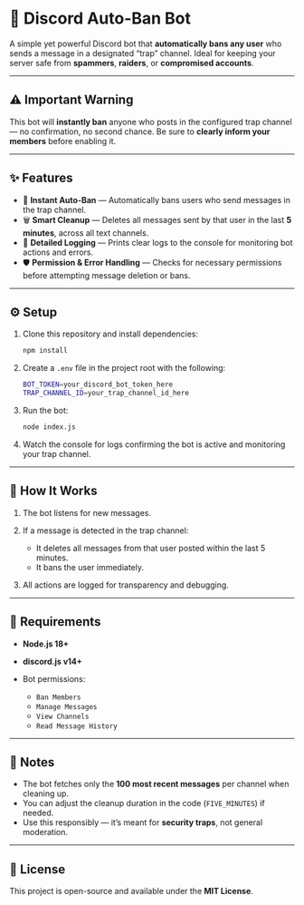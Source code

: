 # 🤖 Discord Auto-Ban Bot

A simple yet powerful Discord bot that **automatically bans any user** who sends a message in a designated “trap” channel.
Ideal for keeping your server safe from **spammers**, **raiders**, or **compromised accounts**.

---

## ⚠️ Important Warning

This bot will **instantly ban** anyone who posts in the configured trap channel — no confirmation, no second chance.
Be sure to **clearly inform your members** before enabling it.

---

## ✨ Features

* 🔨 **Instant Auto-Ban** — Automatically bans users who send messages in the trap channel.
* 🗑️ **Smart Cleanup** — Deletes all messages sent by that user in the last **5 minutes**, across all text channels.
* 📝 **Detailed Logging** — Prints clear logs to the console for monitoring bot actions and errors.
* 🛡️ **Permission & Error Handling** — Checks for necessary permissions before attempting message deletion or bans.

---

## ⚙️ Setup

1. Clone this repository and install dependencies:

   ```bash
   npm install
   ```

2. Create a `.env` file in the project root with the following:

   ```bash
   BOT_TOKEN=your_discord_bot_token_here
   TRAP_CHANNEL_ID=your_trap_channel_id_here
   ```

3. Run the bot:

   ```bash
   node index.js
   ```

4. Watch the console for logs confirming the bot is active and monitoring your trap channel.

---

## 🧠 How It Works

1. The bot listens for new messages.
2. If a message is detected in the trap channel:

   * It deletes all messages from that user posted within the last 5 minutes.
   * It bans the user immediately.
3. All actions are logged for transparency and debugging.

---

## 🧾 Requirements

* **Node.js 18+**
* **discord.js v14+**
* Bot permissions:

  * `Ban Members`
  * `Manage Messages`
  * `View Channels`
  * `Read Message History`

---

## 🧰 Notes

* The bot fetches only the **100 most recent messages** per channel when cleaning up.
* You can adjust the cleanup duration in the code (`FIVE_MINUTES`) if needed.
* Use this responsibly — it’s meant for **security traps**, not general moderation.

---

## 📜 License

This project is open-source and available under the **MIT License**.
